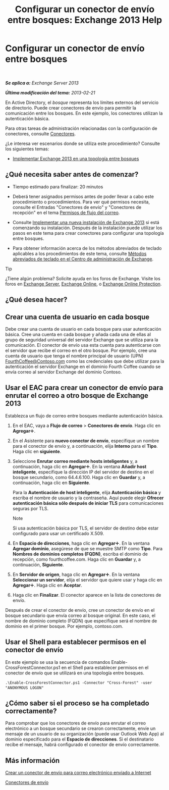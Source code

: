 ﻿---
title: 'Configurar un conector de envío entre bosques: Exchange 2013 Help'
TOCTitle: Configurar un conector de envío entre bosques
ms:assetid: 7840d172-071e-4f13-9379-2fe1eee1a7cc
ms:mtpsurl: https://technet.microsoft.com/es-es/library/JJ945053(v=EXCHG.150)
ms:contentKeyID: 52062033
ms.date: 04/23/2018
mtps_version: v=EXCHG.150
ms.translationtype: HT
---

# Configurar un conector de envío entre bosques

 

_**Se aplica a:** Exchange Server 2013_

_**Última modificación del tema:** 2013-02-21_

En Active Directory, el *bosque* representa los límites externos del servicio de directorio. Puede crear conectores de envío para permitir la comunicación entre los bosques. En este ejemplo, los conectores utilizan la autenticación básica.

Para otras tareas de administración relacionadas con la configuración de conectores, consulte [Conectores](connectors-exchange-2013-help.md).

¿Le interesa ver escenarios donde se utiliza este procedimiento? Consulte los siguientes temas:

  - [Implementar Exchange 2013 en una topología entre bosques](deploy-exchange-2013-in-a-cross-forest-topology-exchange-2013-help.md)

## ¿Qué necesita saber antes de comenzar?

  - Tiempo estimado para finalizar: 20 minutos

  - Deberá tener asignados permisos antes de poder llevar a cabo este procedimiento o procedimientos. Para ver qué permisos necesita, consulte el Entradas "Conectores de envío" y "Conectores de recepción" en el tema [Permisos de flujo del correo](mail-flow-permissions-exchange-2013-help.md).

  - Consulte [Implementar una nueva instalación de Exchange 2013](deploy-a-new-installation-of-exchange-2013-exchange-2013-help.md) si está comenzando su instalación. Después de la instalación puede utilizar los pasos en este tema para crear conectores para configurar una topología entre bosques.

  - Para obtener información acerca de los métodos abreviados de teclado aplicables a los procedimientos de este tema, consulte [Métodos abreviados de teclado en el Centro de administración de Exchange](keyboard-shortcuts-in-the-exchange-admin-center-exchange-online-protection-help.md).


> [!TIP]
> ¿Tiene algún problema? Solicite ayuda en los foros de Exchange. Visite los foros en <A href="https://go.microsoft.com/fwlink/p/?linkid=60612">Exchange Server</A>, <A href="https://go.microsoft.com/fwlink/p/?linkid=267542">Exchange Online</A>, o <A href="https://go.microsoft.com/fwlink/p/?linkid=285351">Exchange Online Protection</A>.



## ¿Qué desea hacer?

## Crear una cuenta de usuario en cada bosque

Debe crear una cuenta de usuario en cada bosque para usar autenticación básica. Cree una cuenta en cada bosque y añada cada una de ellas al grupo de seguridad universal del servidor Exchange que se utiliza para la comunicación. El conector de envío usa esta cuenta para autenticarse con el servidor que recibe el correo en el otro bosque. Por ejemplo, cree una cuenta de usuario que tenga el nombre principal de usuario (UPN) FourthCoffee@Contoso.com como las credenciales que debe utilizar para la autenticación el servidor Exchange en el dominio Fourth Coffee cuando se envía correo al servidor Exchange del dominio Contoso.

## Usar el EAC para crear un conector de envío para enrutar el correo a otro bosque de Exchange 2013

Establezca un flujo de correo entre bosques mediante autenticación básica.

1.  En el EAC, vaya a **Flujo de correo** \> **Conectores de envío**. Haga clic en **Agregar**![Agregar icono](images/JJ218640.c1e75329-d6d7-4073-a27d-498590bbb558(EXCHG.150).gif "Agregar icono").

2.  En el Asistente para **nuevo conector de envío**, especifique un nombre para el conector de envío y, a continuación, elija **Interno** para el **Tipo**. Haga clic en **siguiente**.

3.  Seleccione **Enrutar correo mediante hosts inteligentes** y, a continuación, haga clic en **Agregar**![Agregar icono](images/JJ218640.c1e75329-d6d7-4073-a27d-498590bbb558(EXCHG.150).gif "Agregar icono"). En la ventana **Añadir host inteligente**, especifique la dirección IP del servidor de destino en el bosque secundario, como 64.4.6.100. Haga clic en **Guardar** y, a continuación, haga clic en **Siguiente**.
    
    Para la **Autenticación de host inteligente**, elija **Autenticación básica** y escriba el nombre de usuario y la contraseña. Aquí puede elegir **Ofrecer autenticación básica sólo después de iniciar TLS** para comunicaciones seguras por TLS.
    

    > [!NOTE]
    > Si usa autenticación básica por TLS, el servidor de destino debe estar configurado para usar un certificado X.509.



4.  En **Espacio de direcciones**, haga clic en **Agregar**![Agregar icono](images/JJ218640.c1e75329-d6d7-4073-a27d-498590bbb558(EXCHG.150).gif "Agregar icono"). En la ventana **Agregar dominio**, asegúrese de que se muestre SMTP como **Tipo**. Para **Nombres de dominios completos (FQDN)**, escriba el dominio de recepción, como fourthcoffee.com. Haga clic en **Guardar** y, a continuación, **Siguiente**.

5.  En **Servidor de origen**, haga clic en **Agregar**![Agregar icono](images/JJ218640.c1e75329-d6d7-4073-a27d-498590bbb558(EXCHG.150).gif "Agregar icono"). En la ventana **Seleccionar un servidor**, elija el servidor que quiere usar y haga clic en **Agregar**![Agregar icono](images/JJ218640.c1e75329-d6d7-4073-a27d-498590bbb558(EXCHG.150).gif "Agregar icono"). Haga clic en **Aceptar**.

6.  Haga clic en **Finalizar**. El conector aparece en la lista de conectores de envío.

Después de crear el conector de envío, cree un conector de envío en el bosque secundario que envía correo al bosque original. En este caso, el nombre de dominio completo (FQDN) que especifique será el nombre de dominio en el primer bosque. Por ejemplo, contoso.com.

## Usar el Shell para establecer permisos en el conector de envío

En este ejemplo se usa la secuencia de comandos Enable-CrossForestConnector.ps1 en el Shell para establecer permisos en el conector de envío que se utilizará en una topología entre bosques.

    .\Enable-CrossForestConnector.ps1 -Connector "Cross-Forest" -user "ANONYMOUS LOGON"

## ¿Cómo saber si el proceso se ha completado correctamente?

Para comprobar que los conectores de envío para enrutar el correo electrónico a un bosque secundario se crearon correctamente, envíe un mensaje de un usuario de su organización (puede usar Outlook Web App) al dominio especificado para el **Espacio de direcciones**. Si el destinatario recibe el mensaje, habrá configurado el conector de envío correctamente.

## Más información

[Crear un conector de envío para correo electrónico enviado a Internet](create-a-send-connector-for-email-sent-to-the-internet-exchange-2013-help.md)

[Conectores de envío](send-connectors-exchange-2013-help.md)

